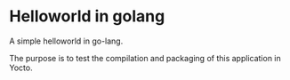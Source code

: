 # Helloworld in golang

A simple helloworld in go-lang.

The purpose is to test the compilation and packaging of this
application in Yocto.


